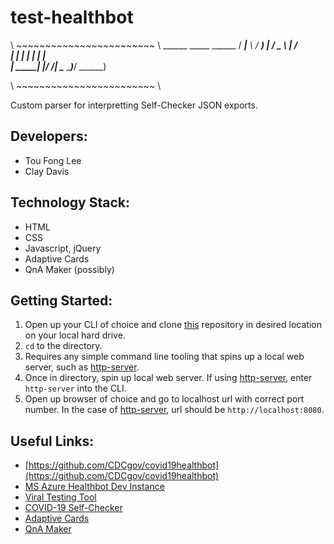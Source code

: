 # test-healthbot

\\ ~~~~~~~~~~~~~~~~~~~~~~~~ \\
    ______ _____    ______ 
   / _____|____ \  / _____)
  | /      _   \ \| /      
  | |     | |   | | |      
  | \_____| |__/ /| \_____ 
   \______)_____/  \______)
                          
\\ ~~~~~~~~~~~~~~~~~~~~~~~~ \\

Custom parser for interpretting Self-Checker JSON exports.

## Developers:

- Tou Fong Lee
- Clay Davis

## Technology Stack:

- HTML
- CSS
- Javascript, jQuery
- Adaptive Cards
- QnA Maker (possibly)

## Getting Started:

1. Open up your CLI of choice and clone [this](https://github.com/leetoufong/test-healthbot) repository in desired location on your local hard drive.
2. `cd` to the directory.
3. Requires any simple command line tooling that spins up a local web server, such as [http-server](https://www.npmjs.com/package/http-server).
4. Once in directory, spin up local web server. If using [http-server](https://www.npmjs.com/package/http-server), enter `http-server` into the CLI.
5. Open up browser of choice and go to localhost url with correct port number. In the case of [http-server](https://www.npmjs.com/package/http-server), url should be `http://localhost:8080`.

## Useful Links:

- [https://github.com/CDCgov/covid19healthbot](https://github.com/CDCgov/covid19healthbot)
- [MS Azure Healthbot Dev Instance](https://eastus.healthbot.microsoft.com/account/cdcetdabtestcovidhealthbot-byzwl2p/scenarios/manage)
- [Viral Testing Tool](https://www.cdc.gov/coronavirus/2019-ncov/testing/index.html)
- [COVID-19 Self-Checker](https://www.cdc.gov/coronavirus/2019-ncov/symptoms-testing/coronavirus-self-checker.html)
- [Adaptive Cards](http://adaptivecards.io/)
- [QnA Maker](https://www.qnamaker.ai/)
